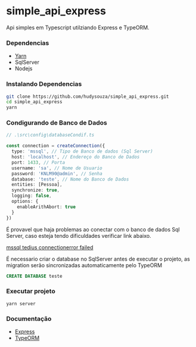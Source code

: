 # simple_api_express
Api simples em Typescript utilziando Express e TypeORM.

### Dependencias
* [Yarn](https://yarnpkg.com/)
* SqlServer
* Nodejs

### Instalando Dependencias

```bash
git clone https://github.com/hudysouza/simple_api_express.git
cd simple_api_express
yarn
```

### Condigurando de Banco de Dados

```typescript
// .\src\config\databaseCondif.ts

const connection = createConnection({
  type: 'mssql', // Tipo de Banco de dados (Sql Server)
  host: 'localhost', // Endereço do Banco de Dados
  port: 1433, // Porta
  username: 'sa', // Nome de Usuario
  password: 'KNLM90@admin', // Senha
  database: 'teste', // Nome do Banco de Dados
  entities: [Pessoa],
  synchronize: true,
  logging: false,
  options: {
    enableArithAbort: true
  }
})
```

É provavel que haja problemas ao conectar com o banco de dados Sql Server, caso esteja tendo dificuldades verificar link abaixo.

[mssql tedius connectionerror failed](https://stackoverflow.com/questions/25577248/node-js-mssql-tedius-connectionerror-failed-to-connect-to-localhost1433-conn?utm_medium=organic&utm_source=google_rich_qa&utm_campaign=google_rich_qa)


É necessario criar o database no SqlServer antes de executar o projeto, as migration serão sincronizadas automaticamente pelo TypeORM

```sql
CREATE DATABASE teste
```


### Executar projeto

```
yarn server
```

### Documentação

* [Express](https://expressjs.com/pt-br/)
* [TypeORM](https://typeorm.io/#/)
